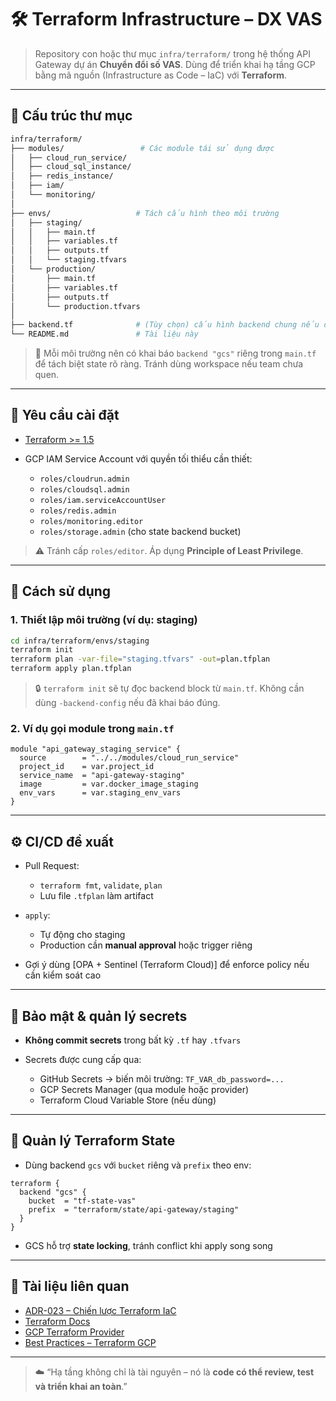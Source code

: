 # 🛠️ Terraform Infrastructure – DX VAS

> Repository con hoặc thư mục `infra/terraform/` trong hệ thống API Gateway dự án **Chuyển đổi số VAS**. Dùng để triển khai hạ tầng GCP bằng mã nguồn (Infrastructure as Code – IaC) với **Terraform**.

---

## 📁 Cấu trúc thư mục

```bash
infra/terraform/
├── modules/                 # Các module tái sử dụng được
│   ├── cloud_run_service/
│   ├── cloud_sql_instance/
│   ├── redis_instance/
│   ├── iam/
│   └── monitoring/
│
├── envs/                   # Tách cấu hình theo môi trường
│   ├── staging/
│   │   ├── main.tf
│   │   ├── variables.tf
│   │   ├── outputs.tf
│   │   └── staging.tfvars
│   └── production/
│       ├── main.tf
│       ├── variables.tf
│       ├── outputs.tf
│       └── production.tfvars
│
├── backend.tf              # (Tùy chọn) cấu hình backend chung nếu dùng workspace
└── README.md               # Tài liệu này
```

> 📌 Mỗi môi trường nên có khai báo `backend "gcs"` riêng trong `main.tf` để tách biệt state rõ ràng. Tránh dùng workspace nếu team chưa quen.

---

## 🧪 Yêu cầu cài đặt

* [Terraform >= 1.5](https://www.terraform.io/downloads)
* GCP IAM Service Account với quyền tối thiểu cần thiết:

  * `roles/cloudrun.admin`
  * `roles/cloudsql.admin`
  * `roles/iam.serviceAccountUser`
  * `roles/redis.admin`
  * `roles/monitoring.editor`
  * `roles/storage.admin` (cho state backend bucket)

> ⚠️ Tránh cấp `roles/editor`. Áp dụng **Principle of Least Privilege**.

---

## 🚀 Cách sử dụng

### 1. Thiết lập môi trường (ví dụ: staging)

```bash
cd infra/terraform/envs/staging
terraform init
terraform plan -var-file="staging.tfvars" -out=plan.tfplan
terraform apply plan.tfplan
```

> 🔒 `terraform init` sẽ tự đọc backend block từ `main.tf`. Không cần dùng `-backend-config` nếu đã khai báo đúng.

### 2. Ví dụ gọi module trong `main.tf`

```hcl
module "api_gateway_staging_service" {
  source        = "../../modules/cloud_run_service"
  project_id    = var.project_id
  service_name  = "api-gateway-staging"
  image         = var.docker_image_staging
  env_vars      = var.staging_env_vars
}
```

---

## ⚙️ CI/CD đề xuất

* Pull Request:

  * `terraform fmt`, `validate`, `plan`
  * Lưu file `.tfplan` làm artifact
* `apply`:

  * Tự động cho staging
  * Production cần **manual approval** hoặc trigger riêng
* Gợi ý dùng \[OPA + Sentinel (Terraform Cloud)] để enforce policy nếu cần kiểm soát cao

---

## 🔐 Bảo mật & quản lý secrets

* **Không commit secrets** trong bất kỳ `.tf` hay `.tfvars`
* Secrets được cung cấp qua:

  * GitHub Secrets → biến môi trường: `TF_VAR_db_password=...`
  * GCP Secrets Manager (qua module hoặc provider)
  * Terraform Cloud Variable Store (nếu dùng)

---

## 🧠 Quản lý Terraform State

* Dùng backend `gcs` với `bucket` riêng và `prefix` theo env:

```hcl
terraform {
  backend "gcs" {
    bucket  = "tf-state-vas"
    prefix  = "terraform/state/api-gateway/staging"
  }
}
```

* GCS hỗ trợ **state locking**, tránh conflict khi apply song song

---

## 📌 Tài liệu liên quan

* [ADR-023 – Chiến lược Terraform IaC](../docs/ADR/ADR-023-Infrastructure-as-Code-Terraform-Strategy.md)
* [Terraform Docs](https://developer.hashicorp.com/terraform/docs)
* [GCP Terraform Provider](https://registry.terraform.io/providers/hashicorp/google/latest/docs)
* [Best Practices – Terraform GCP](https://cloud.google.com/docs/terraform/best-practices)

---

> ☁️ “Hạ tầng không chỉ là tài nguyên – nó là **code có thể review, test và triển khai an toàn**.”
